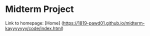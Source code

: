 # Midterm Project

<!--- 
This file uses Markdown syntax. It's a programming language like HTML and CSS, but it has limited functionality.
In Markdown, links are added using the following syntax structure: 
[Link Text](Link URL)
--->

Link to homepage: [Home] (https://1819-pawd01.github.io/midterm-kayyyyyyy/code/index.html)
